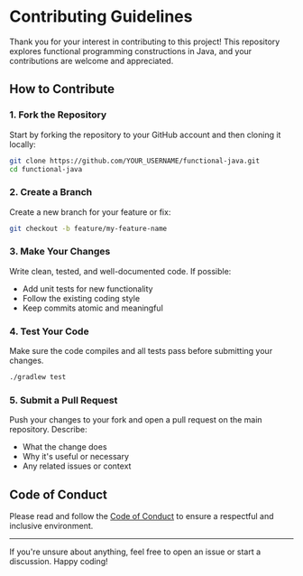 # Contributing Guidelines

Thank you for your interest in contributing to this project! This repository explores functional programming constructions in Java, and your contributions are welcome and appreciated.

## How to Contribute

### 1. Fork the Repository

Start by forking the repository to your GitHub account and then cloning it locally:

```bash
git clone https://github.com/YOUR_USERNAME/functional-java.git
cd functional-java
```

### 2. Create a Branch

Create a new branch for your feature or fix:

```bash
git checkout -b feature/my-feature-name
```

### 3. Make Your Changes

Write clean, tested, and well-documented code. If possible:

- Add unit tests for new functionality
- Follow the existing coding style
- Keep commits atomic and meaningful

### 4. Test Your Code

Make sure the code compiles and all tests pass before submitting your changes.

```bash
./gradlew test
```

### 5. Submit a Pull Request

Push your changes to your fork and open a pull request on the main repository. Describe:

- What the change does
- Why it's useful or necessary
- Any related issues or context

## Code of Conduct

Please read and follow the [Code of Conduct](./CODE_OF_CONDUCT.md) to ensure a respectful and inclusive environment.

---

If you're unsure about anything, feel free to open an issue or start a discussion. Happy coding!
